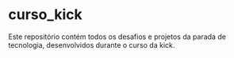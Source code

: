 # curso_kick
Este repositório contém todos os desafios e projetos da parada de tecnologia, desenvolvidos durante o curso da kick.
